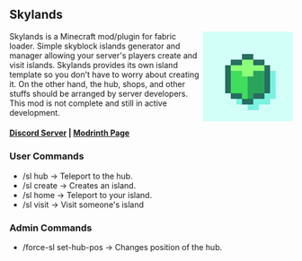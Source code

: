 ## Skylands

<img align="right" width="160" src="src/main/resources/assets/skylands/icon.png">

Skylands is a Minecraft mod/plugin for fabric loader. Simple skyblock islands generator and manager allowing your
server's players create and visit islands.
Skylands provides its own island template so you don't have to worry about creating it. On the other hand, the hub,
shops, and other stuffs should be arranged by server developers. This mod is not complete and still in active
development.

#### [Discord Server](https://discord.gg/DcemWeskeZ) | [Modrinth Page](https://modrinth.com/mod/skylands)

### User Commands

- /sl hub -> Teleport to the hub.
- /sl create -> Creates an island.
- /sl home -> Teleport to your island.
- /sl visit -> Visit someone's island

### Admin Commands

- /force-sl set-hub-pos -> Changes position of the hub.

